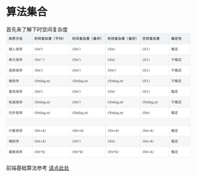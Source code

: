 # 算法集合


首先来了解下时空间复杂度
![img](./sortPerformance.png)


前端基础算法参考  [请点此处](https://juejin.cn/post/6986317514267426853)